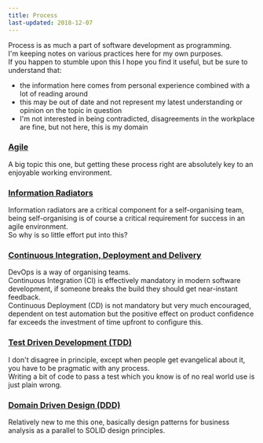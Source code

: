 ```yaml
---
title: Process
last-updated: 2018-12-07
---
```


Process is as much a part of software development as programming.  
I'm keeping notes on various practices here for my own purposes.  
If you happen to stumble upon this I hope you find it useful, but be sure to understand that:

- the information here comes from personal experience combined with a lot of reading around
- this may be out of date and not represent my latest understanding or opinion on the topic in question
- I'm not interested in being contradicted, disagreements in the workplace are fine, but not here, this is my domain

### [Agile](agile.html)

A big topic this one, but getting these process right are absolutely key to an enjoyable working environment.

### [Information Radiators](information-radiators.html)

Information radiators are a critical component for a self-organising team, being self-organising is of course a critical requirement for success in an agile environment.  
So why is so little effort put into this?

### [Continuous Integration, Deployment and Delivery](ci.html)

DevOps is a way of organising teams.  
Continuous Integration (CI) is effectively mandatory in modern software development, if someone breaks the build they should get near-instant feedback.  
Continuous Deployment (CD) is not mandatory but very much encouraged, dependent on test automation but the positive effect on product confidence far exceeds the investment of time upfront to configure this.

### [Test Driven Development (TDD)](tdd.html)

I don't disagree in principle, except when people get evangelical about it, you have to be pragmatic with any process.  
Writing a bit of code to pass a test which you know is of no real world use is just plain wrong.

### [Domain Driven Design (DDD)](ddd.html)

Relatively new to me this one, basically design patterns for business analysis as a parallel to SOLID design principles.
